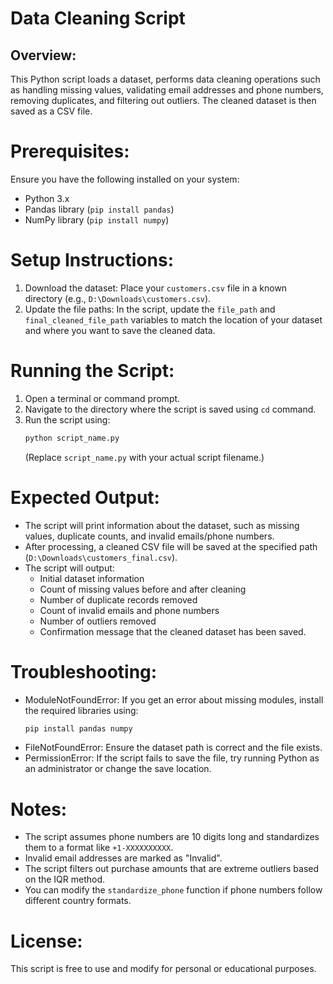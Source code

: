 # Data Cleaning Script

## Overview:
This Python script loads a dataset, performs data cleaning operations such as handling missing values, validating email addresses and phone numbers, removing duplicates, and filtering out outliers. The cleaned dataset is then saved as a CSV file.

# Prerequisites:
Ensure you have the following installed on your system:
- Python 3.x
- Pandas library (`pip install pandas`)
- NumPy library (`pip install numpy`)

# Setup Instructions:
1. Download the dataset: Place your `customers.csv` file in a known directory (e.g., `D:\Downloads\customers.csv`).
2. Update the file paths: In the script, update the `file_path` and `final_cleaned_file_path` variables to match the location of your dataset and where you want to save the cleaned data.

# Running the Script:
1. Open a terminal or command prompt.
2. Navigate to the directory where the script is saved using `cd` command.
3. Run the script using:
   ```sh
   python script_name.py
   ```
   (Replace `script_name.py` with your actual script filename.)

# Expected Output:
- The script will print information about the dataset, such as missing values, duplicate counts, and invalid emails/phone numbers.
- After processing, a cleaned CSV file will be saved at the specified path (`D:\Downloads\customers_final.csv`).
- The script will output:
  - Initial dataset information
  - Count of missing values before and after cleaning
  - Number of duplicate records removed
  - Count of invalid emails and phone numbers
  - Number of outliers removed
  - Confirmation message that the cleaned dataset has been saved.

# Troubleshooting:
- ModuleNotFoundError: If you get an error about missing modules, install the required libraries using:
  ```sh
  pip install pandas numpy
  ```
- FileNotFoundError: Ensure the dataset path is correct and the file exists.
- PermissionError: If the script fails to save the file, try running Python as an administrator or change the save location.

# Notes:
- The script assumes phone numbers are 10 digits long and standardizes them to a format like `+1-XXXXXXXXXX`.
- Invalid email addresses are marked as "Invalid".
- The script filters out purchase amounts that are extreme outliers based on the IQR method.
- You can modify the `standardize_phone` function if phone numbers follow different country formats.

# License:
This script is free to use and modify for personal or educational purposes.
